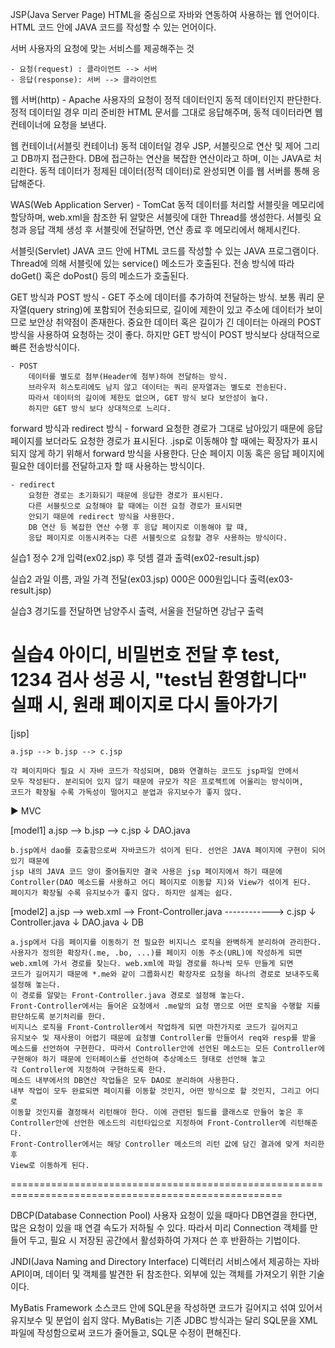 JSP(Java Server Page)
	HTML을 중심으로 자바와 연동하여 사용하는 웹 언어이다.
	HTML 코드 안에 JAVA 코드를 작성할 수 있는 언어이다.

서버
	사용자의 요청에 맞는 서비스를 제공해주는 것

	- 요청(request) :	클라이언트 --> 서버
	- 응답(response):	서버 --> 클라이언트

웹 서버(http) - Apache
	사용자의 요청이 정적 데이터인지 동적 데이터인지 판단한다.
	정적 데이터일 경우 미리 준비한 HTML 문서를 그대로 응답해주며,
	동적 데이터라면 웹 컨테이너에 요청을 보낸다.

웹 컨테이너(서블릿 컨테이너)
	동적 데이터일 경우 JSP, 서블릿으로 연산 및 제어 그리고 DB까지 접근한다.
	DB에 접근하는 연산을 복잡한 연산이라고 하며, 이는 JAVA로 처리한다.
	동적 데이터가 정제된 데이터(정적 데이터)로 완성되면 이를 웹 서버를 통해 응답해준다.


WAS(Web Application Server) - TomCat
	동적 데이터를 처리할 서블릿을 메모리에 할당하며, web.xml을 참조한 뒤 알맞은 서블릿에 대한 Thread를 생성한다.
	서블릿 요청과 응답 객체 생성 후 서블릿에 전달하면, 연산 종료 후 메모리에서 해제시킨다.

서블릿(Servlet)
	JAVA 코드 안에 HTML 코드를 작성할 수 있는 JAVA 프로그램이다.
	Thread에 의해 서블릿에 있는 service() 메소드가 호출된다.
	전송 방식에 따라 doGet() 혹은 doPost() 등의 메소드가 호출된다.

GET 방식과 POST 방식
	- GET
		주소에 데이터를 추가하여 전달하는 방식.
		보통 쿼리 문자열(query string)에 포함되어 전송되므로, 길이에 제한이 있고
		주소에 데이터가 보이므로 보안상 취약점이 존재한다.
		중요한 데이터 혹은 길이가 긴 데이터는 아래의 POST 방식을 사용하여 요청하는 것이 좋다.
		하지만 GET 방식이 POST 방식보다 상대적으로 빠른 전송방식이다.

	- POST
		데이터를 별도로 첨부(Header에 첨부)하여 전달하는 방식.
		브라우저 히스토리에도 남지 않고 데이터는 쿼리 문자열과는 별도로 전송된다.
		따라서 데이터의 길이에 제한도 없으며, GET 방식 보다 보안성이 높다.
		하지만 GET 방식 보다 상대적으로 느리다.

forward 방식과 redirect 방식
	- forward
		요청한 경로가 그대로 남아있기 때문에 응답 페이지를 보더라도
		요청한 경로가 표시된다.
		.jsp로 이동해야 할 때에는 확장자가 표시되지 않게 하기 위해서
		forward 방식을 사용한다.
		단순 페이지 이동 혹은 응답 페이지에 필요한 데이터를 
		전달하고자 할 때 사용하는 방식이다.

	- redirect
		요청한 경로는 초기화되기 때문에 응답한 경로가 표시된다.
		다른 서블릿으로 요청해야 할 때에는 이전 요청 경로가 표시되면
		안되기 때문에 redirect 방식을 사용한다.
		DB 연산 등 복잡한 연산 수행 후 응답 페이지로 이동해야 할 때,
		응답 페이지로 이동시켜주는 다른 서블릿으로 요청할 경우 사용하는 방식이다.

실습1
	정수 2개 입력(ex02.jsp) 후 덧셈 결과 출력(ex02-result.jsp)

실습2
	과일 이름, 과일 가격 전달(ex03.jsp)
	000은 000원입니다 출력(ex03-result.jsp)

실습3
	경기도를 전달하면 남양주시 출력,
	서울을 전달하면 강남구 출력

실습4
	아이디, 비밀번호 전달 후
	test, 1234 검사
	성공 시, "test님 환영합니다"
	실패 시, 원래 페이지로 다시 돌아가기
=======================================================================================================
[jsp]

	a.jsp --> b.jsp --> c.jsp

	각 페이지마다 필요 시 자바 코드가 작성되며, DB와 연결하는 코드도 jsp파일 안에서
	모두 작성된다. 분리되어 있지 않기 때문에 규모가 작은 프로젝트에 어울리는 방식이며,
	코드가 확장될 수록 가독성이 떨어지고 분업과 유지보수가 좋지 않다.

▶ MVC

[model1]
	a.jsp --> b.jsp --> c.jsp
		   ↓
		DAO.java

	b.jsp에서 dao를 호출함으로써 자바코드가 섞이게 된다. 선언은 JAVA 페이지에 구현이 되어 있기 때문에
	jsp 내의 JAVA 코드 양이 줄어들지만 결국 사용은 jsp 페이지에서 하기 때문에
	Controller(DAO 메소드를 사용하고 어디 페이지로 이동할 지)와 View가 섞이게 된다.
	페이지가 확장될 수록 유지보수가 좋지 않다. 하지만 설계는 쉽다.

[model2]
	a.jsp	-->	web.xml	-->	Front-Controller.java	------------>	c.jsp
						↓
					Controller.java
					    ↓
					DAO.java
					 ↓
					DB

	a.jsp에서 다음 페이지를 이동하기 전 필요한 비지니스 로직을 완벽하게 분리하여 관리한다.
	사용자가 정의한 확장자(.me, .bo, ...)를 페이지 이동 주소(URL)에 작성하게 되면
	web.xml에 가서 경로를 찾는다. web.xml에 파일 경로를 하나씩 모두 만들게 되면
	코드가 길어지기 때문에 *.me와 같이 그룹화시킨 확장자로 요청을 하나의 경로로 보내주도록
	설정해 놓는다.
	이 경로를 알맞는 Front-Controller.java 경로로 설정해 놓는다.
	Front-Controller에서는 들어온 요청에서 .me앞의 요청 명으로 어떤 로직을 수행할 지를
	판단하도록 분기처리를 한다.
	비지니스 로직을 Front-Controller에서 작업하게 되면 마찬가지로 코드가 길어지고
	유지보수 및 재사용이 어렵기 때문에 요청별 Controller를 만들어서 req와 resp를 받을
	메소드를 선언하여 구현한다. 따라서 Controller안에 선언된 메소드는 모든 Controller에
	구현해야 하기 때문에 인터페이스를 선언하여 추상메소드 형태로 선언해 놓고
	각 Controller에 지정하여 구현하도록 한다.
	메소드 내부에서의 DB연산 작업들은 모두 DAO로 분리하여 사용한다.
	내부 작업이 모두 완료되면 페이지를 이동할 것인지, 어떤 방식으로 할 것인지, 그리고 어디로
	이동할 것인지를 결정해서 리턴해야 한다. 이에 관련된 필드를 클래스로 만들어 놓은 후
	Controller안에 선언한 메소드의 리턴타입으로 지정하여 Front-Controller에 리턴해준다.
	Front-Controller에서는 해당 Controller 메소드의 리턴 값에 담긴 결과에 맞게 처리한 후
	View로 이동하게 된다.

=====================================================================================================

DBCP(Database Connection Pool)
	사용자 요청이 있을 때마다 DB연결을 한다면, 많은 요청이 있을 때 연결 속도가 저하될 수 있다.
	따라서 미리 Connection 객체를 만들어 두고, 필요 시 저장된 공간에서 활성화하여 가져다 쓴 후 
	반환하는 기법이다.

JNDI(Java Naming and Directory Interface)
	디렉터리 서비스에서 제공하는 자바 API이며, 데이터 및 객체를 발견한 뒤 참조한다.
	외부에 있는 객체를 가져오기 위한 기술이다.

MyBatis Framework
	소스코드 안에 SQL문을 작성하면 코드가 길어지고 섞여 있어서 유지보수 및 분업이 쉽지 않다.
	MyBatis는 기존 JDBC 방식과는 달리 SQL문을 XML파일에 작성함으로써 코드가 줄어들고,
	SQL문 수정이 편해진다.

